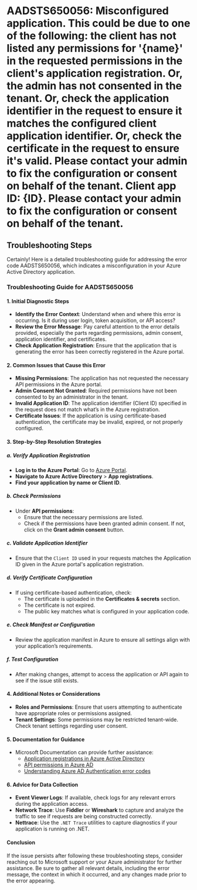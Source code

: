 # AADSTS650056: Misconfigured application. This could be due to one of the following: the client has not listed any permissions for '{name}' in the requested permissions in the client's application registration. Or, the admin has not consented in the tenant. Or, check the application identifier in the request to ensure it matches the configured client application identifier. Or, check the certificate in the request to ensure it's valid. Please contact your admin to fix the configuration or consent on behalf of the tenant. Client app ID: {ID}. Please contact your admin to fix the configuration or consent on behalf of the tenant.


## Troubleshooting Steps
Certainly! Here is a detailed troubleshooting guide for addressing the error code AADSTS650056, which indicates a misconfiguration in your Azure Active Directory application.

### Troubleshooting Guide for AADSTS650056

#### 1. Initial Diagnostic Steps
- **Identify the Error Context**: Understand when and where this error is occurring. Is it during user login, token acquisition, or API access?
- **Review the Error Message**: Pay careful attention to the error details provided, especially the parts regarding permissions, admin consent, application identifier, and certificates.
- **Check Application Registration**: Ensure that the application that is generating the error has been correctly registered in the Azure portal.

#### 2. Common Issues that Cause this Error
- **Missing Permissions**: The application has not requested the necessary API permissions in the Azure portal.
- **Admin Consent Not Granted**: Required permissions have not been consented to by an administrator in the tenant.
- **Invalid Application ID**: The application identifier (Client ID) specified in the request does not match what’s in the Azure registration.
- **Certificate Issues**: If the application is using certificate-based authentication, the certificate may be invalid, expired, or not properly configured.

#### 3. Step-by-Step Resolution Strategies

##### a. Verify Application Registration
- **Log in to the Azure Portal**: Go to [Azure Portal](https://portal.azure.com).
- **Navigate to Azure Active Directory** > **App registrations**.
- **Find your application by name or Client ID**.
  
##### b. Check Permissions
- Under **API permissions**:
  - Ensure that the necessary permissions are listed.
  - Check if the permissions have been granted admin consent. If not, click on the **Grant admin consent** button.

##### c. Validate Application Identifier
- Ensure that the `Client ID` used in your requests matches the Application ID given in the Azure portal's application registration.

##### d. Verify Certificate Configuration
- If using certificate-based authentication, check:
  - The certificate is uploaded in the **Certificates & secrets** section.
  - The certificate is not expired.
  - The public key matches what is configured in your application code.

##### e. Check Manifest or Configuration
- Review the application manifest in Azure to ensure all settings align with your application’s requirements.

##### f. Test Configuration
- After making changes, attempt to access the application or API again to see if the issue still exists.

#### 4. Additional Notes or Considerations
- **Roles and Permissions**: Ensure that users attempting to authenticate have appropriate roles or permissions assigned.
- **Tenant Settings**: Some permissions may be restricted tenant-wide. Check tenant settings regarding user consent.

#### 5. Documentation for Guidance
- Microsoft Documentation can provide further assistance:
  - [Application registrations in Azure Active Directory](https://docs.microsoft.com/en-us/azure/active-directory/develop/quickstart-register-app)
  - [API permissions in Azure AD](https://docs.microsoft.com/en-us/azure/active-directory/develop/v2-permissions-and-consent)
  - [Understanding Azure AD Authentication error codes](https://docs.microsoft.com/en-us/azure/active-directory/develop/authentication-scenarios)

#### 6. Advice for Data Collection
- **Event Viewer Logs**: If available, check logs for any relevant errors during the application access.
- **Network Trace**: Use **Fiddler** or **Wireshark** to capture and analyze the traffic to see if requests are being constructed correctly.
- **Nettrace**: Use the `.NET Trace` utilities to capture diagnostics if your application is running on .NET.

#### Conclusion
If the issue persists after following these troubleshooting steps, consider reaching out to Microsoft support or your Azure administrator for further assistance. Be sure to gather all relevant details, including the error message, the context in which it occurred, and any changes made prior to the error appearing.